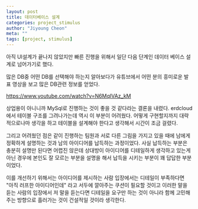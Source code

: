 ```yaml
---
layout: post
title: 데이터베이스 설계
categories: project_stimulus
author: "Jiyoung Cheon"
meta: ""
tags: [project, stimulus]
---
```


아직 UI설계가 끝나지 않았지만 빠른 진행을 위해서 일단 다음 단계인 데이터 베이스 설계로 넘어가기로 했다.

많은 DB중 어떤 DB를 선택해야 하는지 알아보다가 유튜브에서 어떤 분의 흥미로운 발표 영상을 보고 많은 DB관련 정보를 얻었다.

https://www.youtube.com/watch?v=N6MqIVAz_kM

상업용이 아니니까 MySql로 진행하는 것이 좋을 것 같다라는 결론을 내렸다. erdcloud에서 테이블 구조를 그려나가는데 역시 이 부분이 어려웠다. 어떻게 구현할지까지 대략적으로나마 생각을 하고 테이블을 설계해야 한다고 생각해서 시간이 조금 걸렸다.

그리고 어려웠던 점은 같이 진행하는 팀원과 서로 다른 그림을 가지고 있을 때에 남에게 정확하게 설명하는 것과 남의 아이디어를 납득하는 과정이었다. 사실 납득하는 부분은 충분히 설명만 된다면 어렵진 않은데 상대방이 아이디어를 디테일하게 생각하고 있는게 아닌 경우에 본인도 잘 모르는 부분을 설명을 해서 납득을 시키는 부분이 꽤 답답한 부분이었다.

이를 개선하기 위해서는 아이디어를 제시하는 사람 입장에서는 디테일이 부족하다면 "아직 러프한 아이디어인데" 라고 서두에 깔아주는 쿠션이 필요할 것이고 이러한 말을 듣는 사람의 입장에서 저 말을 듣는다면 디테일을 요구만 하는 것이 아니라 함께 고민해주는 방향으로 흘러가는 것이 건설적일 것이라 생각한다. 
